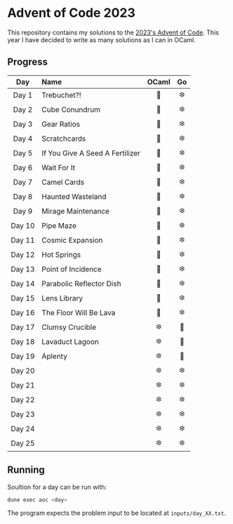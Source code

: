 # Advent of Code 2023

This repository contains my solutions to the [2023's Advent of Code](https://adventofcode.com/2023).
This year I have decided to write as many solutions as I can in OCaml.

## Progress

|  Day   | Name                            | OCaml | Go  |
| :----: | :------------------------------ | :---: | :-: |
| Day 1  | Trebuchet?!                     |   🐫   | ❄️  |
| Day 2  | Cube Conundrum                  |   🐫   | ❄️  |
| Day 3  | Gear Ratios                     |   🐫   | ❄️  |
| Day 4  | Scratchcards                    |   🐫   | ❄️  |
| Day 5  | If You Give A Seed A Fertilizer |   🐫   | ❄️  |
| Day 6  | Wait For It                     |   🐫   | ❄️  |
| Day 7  | Camel Cards                     |   🐫   | ❄️  |
| Day 8  | Haunted Wasteland               |   🐫   | ❄️  |
| Day 9  | Mirage Maintenance              |   🐫   | ❄️  |
| Day 10 | Pipe Maze                       |   🐫   | ❄️  |
| Day 11 | Cosmic Expansion                |   🐫   | ❄️  |
| Day 12 | Hot Springs                     |   🐫   | ❄️  |
| Day 13 | Point of Incidence              |   🐫   | ❄️  |
| Day 14 | Parabolic Reflector Dish        |   🐫   | ❄️  |
| Day 15 | Lens Library                    |   🐫   | ❄️  |
| Day 16 | The Floor Will Be Lava          |   🐫   | ❄️  |
| Day 17 | Clumsy Crucible                 |  ❄️   |  🎄  |
| Day 18 | Lavaduct Lagoon                 |  ❄️   |  🎄  |
| Day 19 | Aplenty                         |  ❄️   |  🎄  |
| Day 20 |                                 |  ❄️   | ❄️  |
| Day 21 |                                 |  ❄️   | ❄️  |
| Day 22 |                                 |  ❄️   | ❄️  |
| Day 23 |                                 |  ❄️   | ❄️  |
| Day 24 |                                 |  ❄️   | ❄️  |
| Day 25 |                                 |  ❄️   | ❄️  |

## Running

Soultion for a day can be run with:

```bash
dune exec aoc <day>
```

The program expects the problem input to be located at `inputs/day_XX.txt`.
